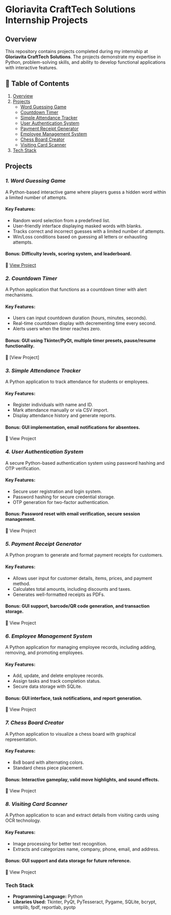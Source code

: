 # Gloriavita CraftTech Solutions Internship Projects

## Overview
This repository contains projects completed during my internship at **Gloriavita CraftTech Solutions**. The projects demonstrate my expertise in Python, problem-solving skills, and ability to develop functional applications with interactive features.

## 📑 Table of Contents

1. [Overview](#overview)  
2. [Projects](#projects)  
   - [Word Guessing Game](#1-word-guessing-game)  
   - [Countdown Timer](#2-countdown-timer)  
   - [Simple Attendance Tracker](#3-simple-attendance-tracker)  
   - [User Authentication System](#4-user-authentication-system)  
   - [Payment Receipt Generator](#5-payment-receipt-generator)  
   - [Employee Management System](#6-employee-management-system)  
   - [Chess Board Creator](#7-chess-board-creator)  
   - [Visiting Card Scanner](#8-visiting-card-scanner)  
3. [Tech Stack](#tech-stack) 

## Projects

### ***1. Word Guessing Game***
A Python-based interactive game where players guess a hidden word within a limited number of attempts.

#### Key Features:
- Random word selection from a predefined list.
- User-friendly interface displaying masked words with blanks.
- Tracks correct and incorrect guesses with a limited number of attempts.
- Win/Loss conditions based on guessing all letters or exhausting attempts.
#### Bonus: Difficulty levels, scoring system, and leaderboard.
🔗 [View Project](https://github.com/Shivi2599/GloriaVita-CraftTech-Solutions/tree/main/Word%20Guessing%20Game)

### ***2. Countdown Timer***
A Python application that functions as a countdown timer with alert mechanisms.

#### Key Features:
- Users can input countdown duration (hours, minutes, seconds).
- Real-time countdown display with decrementing time every second.
- Alerts users when the timer reaches zero.
#### Bonus: GUI using Tkinter/PyQt, multiple timer presets, pause/resume functionality.
🔗 [View Project]

### ***3. Simple Attendance Tracker***
A Python application to track attendance for students or employees.

#### Key Features:
- Register individuals with name and ID.
- Mark attendance manually or via CSV import.
- Display attendance history and generate reports.
#### Bonus: GUI implementation, email notifications for absentees.
🔗 View Project

### ***4. User Authentication System***
A secure Python-based authentication system using password hashing and OTP verification.

#### Key Features:
- Secure user registration and login system.
- Password hashing for secure credential storage.
- OTP generation for two-factor authentication.
#### Bonus: Password reset with email verification, secure session management.
🔗 View Project

### ***5. Payment Receipt Generator***
A Python program to generate and format payment receipts for customers.

#### Key Features:
- Allows user input for customer details, items, prices, and payment method.
- Calculates total amounts, including discounts and taxes.
- Generates well-formatted receipts as PDFs.
#### Bonus: GUI support, barcode/QR code generation, and transaction storage.
🔗 View Project

### ***6. Employee Management System***
A Python application for managing employee records, including adding, removing, and promoting employees.

#### Key Features:
- Add, update, and delete employee records.
- Assign tasks and track completion status.
- Secure data storage with SQLite.
#### Bonus: GUI interface, task notifications, and report generation.
🔗 View Project

### ***7. Chess Board Creator***
A Python application to visualize a chess board with graphical representation.

#### Key Features:
- 8x8 board with alternating colors.
- Standard chess piece placement.
#### Bonus: Interactive gameplay, valid move highlights, and sound effects.
🔗 View Project

### ***8. Visiting Card Scanner***
A Python application to scan and extract details from visiting cards using OCR technology.

#### Key Features:
- Image processing for better text recognition.
- Extracts and categorizes name, company, phone, email, and address.
#### Bonus: GUI support and data storage for future reference.
🔗 View Project

### Tech Stack
- **Programming Language:** Python
- **Libraries Used:** Tkinter, PyQt, PyTesseract, Pygame, SQLite, bcrypt, smtplib, fpdf, reportlab, pyotp
